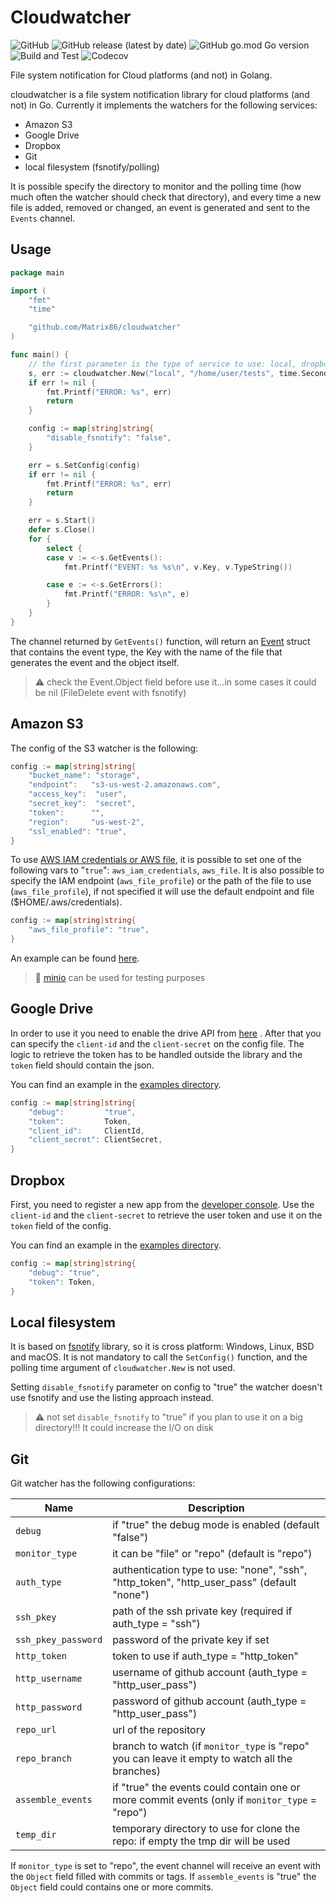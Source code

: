 # Cloudwatcher
![GitHub](https://img.shields.io/github/license/Matrix86/cloudwatcher)
![GitHub release (latest by date)](https://img.shields.io/github/v/release/Matrix86/cloudwatcher)
![GitHub go.mod Go version](https://img.shields.io/github/go-mod/go-version/Matrix86/cloudwatcher)
![Build and Test](https://github.com/Matrix86/cloudwatcher/workflows/Build%20and%20Test/badge.svg) 
![Codecov](https://img.shields.io/codecov/c/github/Matrix86/cloudwatcher)

File system notification for Cloud platforms (and not) in Golang.

cloudwatcher is a file system notification library for cloud platforms (and not) in Go. 
Currently it implements the watchers for the following services:
- Amazon S3
- Google Drive
- Dropbox
- Git
- local filesystem (fsnotify/polling)

It is possible specify the directory to monitor and the polling time (how much often the watcher should check that directory), 
and every time a new file is added, removed or changed, an event is generated and sent to the `Events` channel.

## Usage

```go
package main

import (
	"fmt"
	"time"

	"github.com/Matrix86/cloudwatcher"
)

func main() {
    // the first parameter is the type of service to use: local, dropbox, gdrive or s3
	s, err := cloudwatcher.New("local", "/home/user/tests", time.Second)
	if err != nil {
		fmt.Printf("ERROR: %s", err)
		return
	}

	config := map[string]string{
		"disable_fsnotify": "false",
	}

	err = s.SetConfig(config)
	if err != nil {
		fmt.Printf("ERROR: %s", err)
		return
	}

	err = s.Start()
	defer s.Close()
	for {
		select {
		case v := <-s.GetEvents():
			fmt.Printf("EVENT: %s %s\n", v.Key, v.TypeString())

		case e := <-s.GetErrors():
			fmt.Printf("ERROR: %s\n", e)
		}
	}
}
```

The channel returned by `GetEvents()` function, will return an [Event](event.go) struct that contains the event type, the Key
with the name of the file that generates the event and the object itself.

> :warning: check the Event.Object field before use it...in some cases it could be nil (FileDelete event with fsnotify)  

## Amazon S3

The config of the S3 watcher is the following:

```go
config := map[string]string{
    "bucket_name": "storage",
    "endpoint":   "s3-us-west-2.amazonaws.com",
    "access_key":  "user",
    "secret_key":  "secret",
    "token":      "",
    "region":     "us-west-2",
    "ssl_enabled": "true",
}
```

To use [AWS IAM credentials or AWS file](https://docs.aws.amazon.com/sdk-for-go/v1/developer-guide/configuring-sdk.html#specifying-credentials), it is possible to set one of the following vars to "`true`": `aws_iam_credentials`, `aws_file`.
It is also possible to specify the IAM endpoint (`aws_file_profile`) or the path of the file to use (`aws_file_profile`), if not specified it will use the default endpoint and file ($HOME/.aws/credentials).

```go
config := map[string]string{
    "aws_file_profile": "true",
}
```

An example can be found [here](examples/s3/s3.go).

> :gem: [minio](https://docs.min.io/docs/minio-quickstart-guide.html) can be used for testing purposes

## Google Drive

In order to use it you need to enable the drive API from [here](https://developers.google.com/drive/api/v3/enable-drive-api) .
After that you can specify the `client-id` and the `client-secret` on the config file. 
The logic to retrieve the token has to be handled outside the library and the `token` field should contain the json. 

You can find an example in the [examples directory](examples/gdrive/gdrive.go). 

```go
config := map[string]string{
    "debug":         "true",
    "token":         Token,
    "client_id":     ClientId,
    "client_secret": ClientSecret,
}
```

## Dropbox

First, you need to register a new app from the [developer console](https://www.dropbox.com/developers/).
Use the `client-id` and the `client-secret` to retrieve the user token and use it on the `token` field of the config.

You can find an example in the [examples directory](examples/dropbox/dropbox.go). 

```go
config := map[string]string{
    "debug": "true",
    "token": Token,
}
```

## Local filesystem

It is based on [fsnotify](https://github.com/fsnotify/fsnotify) library, so it is cross platform: Windows, Linux, BSD and macOS.
It is not mandatory to call the `SetConfig()` function, and the polling time argument of `cloudwatcher.New` is not used.

Setting `disable_fsnotify` parameter on config to "true" the watcher doesn't use fsnotify and use the listing approach instead.

> :warning: not set `disable_fsnotify` to "true" if you plan to use it on a big directory!!! It could increase the I/O on disk

## Git

Git watcher has the following configurations:

| Name | Description 
| --- | --- |
| `debug` | if "true" the debug mode is enabled (default "false") |
| `monitor_type` | it can be "file" or "repo" (default is "repo") |
| `auth_type` | authentication type to use: "none", "ssh", "http_token", "http_user_pass" (default "none") |
| `ssh_pkey` | path of the ssh private key (required if auth_type = "ssh") |
| `ssh_pkey_password` | password of the private key if set |
| `http_token` | token to use if auth_type = "http_token" |
| `http_username` | username of github account (auth_type = "http_user_pass") |
| `http_password` | password of github account (auth_type = "http_user_pass") |
| `repo_url` | url of the repository |
| `repo_branch` | branch to watch (if `monitor_type` is "repo" you can leave it empty to watch all the branches) |
| `assemble_events` | if "true" the events could contain one or more commit events (only if `monitor_type` = "repo") |
| `temp_dir` | temporary directory to use for clone the repo: if empty the tmp dir will be used |

If `monitor_type` is set to "repo", the event channel will receive an event with the `Object` field filled with commits or tags.
If `assemble_events` is "true" the `Object` field could contains one or more commits.